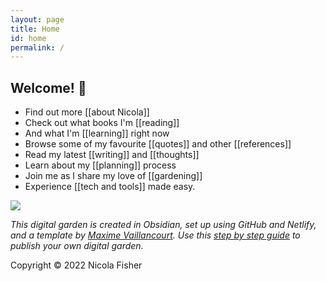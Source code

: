 ```yaml
---
layout: page
title: Home
id: home
permalink: /
---
```


## Welcome! 🌱

-   Find out more [[about Nicola]]
-   Check out what books I'm [[reading]]
-   And what I'm [[learning]] right now
-   Browse some of my favourite [[quotes]] and other [[references]]
-   Read my latest [[writing]] and [[thoughts]]
-   Learn about my [[planning]] process
-   Join me as I share my love of [[gardening]]
-   Experience [[tech and tools]] made easy.

![](https://source.unsplash.com/aAbc_C7PH4Y/1900x1200)

*This digital garden is created in Obsidian, set up using GitHub and Netlify, and a template by [Maxime Vaillancourt](https://github.com/maximevaillancourt/digital-garden-jekyll-template). Use this [step by step guide](https://beingpax.medium.com/a-non-technical-guide-to-set-up-digital-garden-with-obsidian-for-free-62d6df75553c) to publish your own digital garden.*

Copyright © 2022 Nicola Fisher

<style>
  .wrapper {
    max-width: 33em;
  }
</style>
